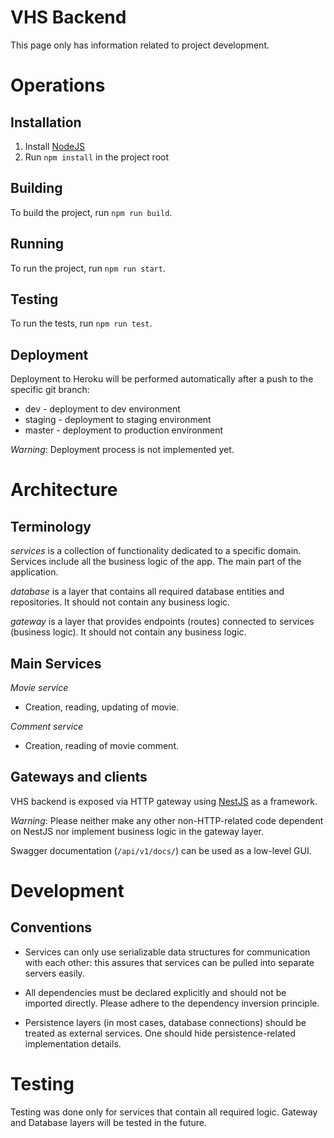 # VHS Backend

This page only has information related to project development.

# Operations

## Installation

1. Install [NodeJS](https://nodejs.org/en/)
1. Run `npm install` in the project root

## Building

To build the project, run `npm run build`.

## Running

To run the project, run `npm run start`.

## Testing

To run the tests, run `npm run test`.

## Deployment

Deployment to Heroku will be performed automatically after a push to the specific git branch:

-   dev - deployment to dev environment
-   staging - deployment to staging environment
-   master - deployment to production environment

_Warning_: Deployment process is not implemented yet.

# Architecture

## Terminology

_services_ is a collection of functionality dedicated to a specific domain. Services include all the business logic of the app. The main part of the application.

_database_ is a layer that contains all required database entities and repositories. It should not contain any business logic.

_gateway_ is a layer that provides endpoints (routes) connected to services (business logic). It should not contain any business logic.

## Main Services

_Movie service_

-   Creation, reading, updating of movie.

_Comment service_

-   Creation, reading of movie comment.

## Gateways and clients

VHS backend is exposed via HTTP gateway using [NestJS](https://nestjs.com/) as a framework.

_Warning_:
Please neither make any other non-HTTP-related code dependent on NestJS nor implement business logic in the gateway layer.

Swagger documentation (`/api/v1/docs/`) can be used as a low-level GUI.

# Development

## Conventions

-   Services can only use serializable data structures for communication with each other:
    this assures that services can be pulled into separate servers easily.

-   All dependencies must be declared explicitly and should not be imported directly. Please adhere to the dependency inversion principle.

-   Persistence layers (in most cases, database connections) should be treated as external services. One should hide persistence-related implementation details.

# Testing

Testing was done only for services that contain all required logic. Gateway and Database layers will be tested in the future.

